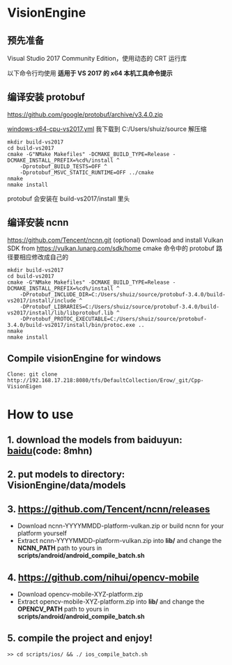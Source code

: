 # VisionEngine

## 预先准备

Visual Studio 2017 Community Edition，使用动态的 CRT 运行库

以下命令行均使用  **适用于 VS 2017 的 x64 本机工具命令提示**

## 编译安装 protobuf

https://github.com/google/protobuf/archive/v3.4.0.zip

 [windows-x64-cpu-vs2017.yml](../../.github/workflows/windows-x64-cpu-vs2017.yml) 我下载到 C:/Users/shuiz/source 解压缩

```batch
mkdir build-vs2017
cd build-vs2017
cmake -G"NMake Makefiles" -DCMAKE_BUILD_TYPE=Release -DCMAKE_INSTALL_PREFIX=%cd%/install ^
    -Dprotobuf_BUILD_TESTS=OFF ^
    -Dprotobuf_MSVC_STATIC_RUNTIME=OFF ../cmake
nmake
nmake install
```

protobuf 会安装在 build-vs2017/install 里头

## 编译安装 ncnn

https://github.com/Tencent/ncnn.git
(optional) Download and install Vulkan SDK from https://vulkan.lunarg.com/sdk/home
cmake 命令中的 protobuf 路径要相应修改成自己的

```batch
mkdir build-vs2017
cd build-vs2017
cmake -G"NMake Makefiles" -DCMAKE_BUILD_TYPE=Release -DCMAKE_INSTALL_PREFIX=%cd%/install ^
    -DProtobuf_INCLUDE_DIR=C:/Users/shuiz/source/protobuf-3.4.0/build-vs2017/install/include ^
    -DProtobuf_LIBRARIES=C:/Users/shuiz/source/protobuf-3.4.0/build-vs2017/install/lib/libprotobuf.lib ^
    -DProtobuf_PROTOC_EXECUTABLE=C:/Users/shuiz/source/protobuf-3.4.0/build-vs2017/install/bin/protoc.exe ..
nmake
nmake install
```

## Compile visionEngine for windows
```
Clone: git clone http://192.168.17.218:8080/tfs/DefaultCollection/Erow/_git/Cpp-VisionEigen
```
# How to use
## 1. download the models from baiduyun: [baidu](https://pan.baidu.com/s/1WguBm9JBUDEszCEi3W7E0A)(code: 8mhn) 
## 2. put models to directory: VisionEngine/data/models
## 3. https://github.com/Tencent/ncnn/releases
* Download ncnn-YYYYMMDD-platform-vulkan.zip or build ncnn for your platform yourself
* Extract ncnn-YYYYMMDD-platform-vulkan.zip into **lib/** and change the **NCNN_PATH** path to yours in **scripts/android/android_compile_batch.sh**
## 4. https://github.com/nihui/opencv-mobile
* Download opencv-mobile-XYZ-platform.zip
* Extract opencv-mobile-XYZ-platform.zip into **lib/** and change the **OPENCV_PATH** path to yours in **scripts/android/android_compile_batch.sh**
## 5. compile the project and enjoy!
```
>> cd scripts/ios/ && ./ ios_compile_batch.sh
```